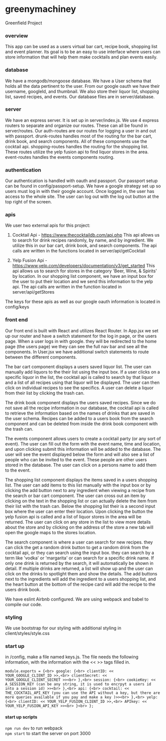 # greenymachiney
Greenfield Project

### overview
This app can be used as a users virtual bar cart, recipe book, shopping list and event planner. Its goal is to be an easy to use interface where users can store information that will help them make cocktails and plan events easily.

### database
We have a mongodb/mongoose database. We have a User schema that holds all the data pertinent to the user. From our google oauth we have their username, googleId, and thumbnail. We also store their liquor list, shopping list, saved recipes, and events. Our database files are in server/database.

### server
We have an express server. It is set up in server/index.js. We use 4 express routers to separate and organize our routes. These can all be found in server/routes. Our auth-routes are our routes for logging a user in and out with passport. drunk-routes handles most of the routing for the bar cart, drink book, and search components. All of these components use the cocktail api. shopping-routes handles the routing for the shopping list. These routes utilize the yelp fusion api to find liquor stores in the area. event-routes handles the events components routing.

### authentication
Our authentication is handled with oauth and passport. Our passport setup can be found in config/passport-setup. We have a google strategy set up so users must log in with their google account. Once logged in, the user has access to the whole site. The user can log out with the log out button at the top right of the screen.
### apis
We user two external apis for this project:

1) Cocktail Api - https://www.thecocktaildb.com/api.php
  This api allows us to search for drink recipes randomly, by name, and by ingredient. We utilize this in our bar cart, drink book, and search components. The api calls are written in the functions located in server/api/getCocktail

2) Yelp Fusion Api - https://www.yelp.com/developers/documentation/v3/get_started
  This api allows us to search for stores in the category 'Beer, Wine, & Spirits' by location. In our shopping list component, we have an input box for the user to put their location and we send this information to the yelp api. The api calls are written in the function located in server/api/getStores

The keys for these apis as well as our google oauth information is located in config/keys
### front end
Our front end is built with React and utilizes React Router. In App.jsx we set up our router and have a switch statement for the log in page, or the users page. When a user logs in with google. they will be redirected to the home page (the users page) we they can see the full nav bar and see all the components. In User.jsx we have additional switch statements to route between the different components.

The bar cart component displays a users saved liquor list. The user can manually add liquors to the their list using the input box. If a user clicks on a specific liquor in the list, the cocktail api is called to search by that liquor and a list of all recipes using that liquor will be displayed. The user can then click on individual recipes to see the specifics. A user can delete a liquor from their list by clicking the trash can.

The drink book component displays the users saved recipes. Since we do not save all the recipe information in our database, the cocktail api is called to retrieve the information based on the names of drinks that are saved in the user schema. Recipes can be added to a users book from the search component and can be deleted from inside the drink book component with the trash can.

The events component allows users to create a cocktail party (or any sort of event). The user can fill out the form with the event name, time and location, and upon clicking submit this information will be added to the database. The user will see the event displayed below the form and will also see a list of people who can be invited to the event. These people are other users stored in the database. The user can click on a persons name to add them to the event.

The shopping list component displays the items saved in a users shopping list. The user can add items to this list manually with the input box or by clicking the add button next to any ingredient when viewing a recipe from the search or bar cart component. The user can cross out an item by clicking on the text in the shopping list or can actually delete the item from their list with the trash can. Below the shopping list their is a second input box where the user can enter their location. Upon clicking the button the yelp fusion api is called and a list of liquor stores in the area will be returned. The user can click on any store in the list to view more details about the store and by clicking on the address of the store a new tab will open the google maps to the stores location.

The search component is where a user can search for new recipes. they can click the get a random drink button to get a random drink from the cocktail api, or they can search using the input box. they can search by a term like 'vodka' or 'margarita' or can search for a specific drink name. If only one drink is returned by the search, it will automatically be shown in detail. If multiple drinks are returned, a list will show up and the user can click on the drinks to spotlight them and show the details. The add buttons next to the ingredients will add the ingredient to a users shopping list, and the heart button at the bottom of the recipe card will add the recipe to the users drink book.

We have eslint Airbnb configured. We are using webpack and babel to compile our code.

### styling
We use bootstrap for our styling with additional styling in client/styles/style.css


### start up
in /config, make a file named keys.js. The file needs the following information, with the information with the << >> tags filled in. 

`module.exports = {<br>
  google: {<br>
    clientID: << YOUR_GOOGLE_CLIENT_ID >>,<br>
    clientSecret: << YOUR_GOOGLE_CLIENT_SECRET >><br>
  },<br>
  session: {<br>
    cookieKey: << A_SESSION_KEY (can be any string, it is used to encrpyt a users id into a session id) >><br>
  },<br>
  api: {<br>
    cocktail: << THE_COCKTAIL_API_KEY (you can use the API without a key, but there are more queries available if you pay and make a key )>><br>
  },<br>
  yelp: {<br>
    clientID: << YOUR_YELP_FUSION_CLIENT_ID >>,<br>
    APIkey: << YOUR_YELP_FUSION_API_KEY >><br>
  }<br>
};`

#### start up scripts

`npm run dev` to run webpack<br>
`npm start` to start the server on port 3000<br>
